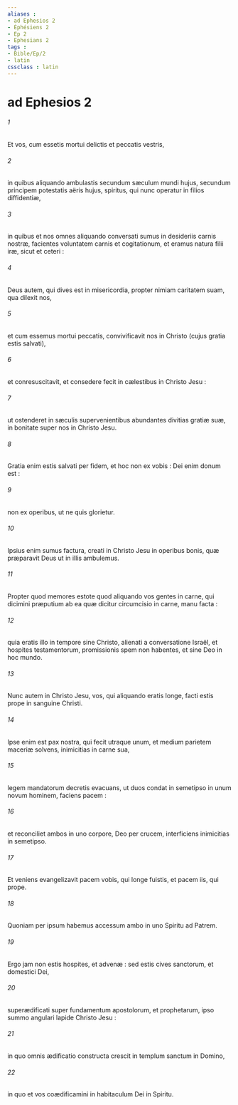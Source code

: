 ```yaml
---
aliases : 
- ad Ephesios 2
- Éphésiens 2
- Ep 2
- Ephesians 2
tags : 
- Bible/Ep/2
- latin
cssclass : latin
---
```


# ad Ephesios 2

###### 1
Et vos, cum essetis mortui delictis et peccatis vestris,
###### 2
in quibus aliquando ambulastis secundum sæculum mundi hujus, secundum principem potestatis aëris hujus, spiritus, qui nunc operatur in filios diffidentiæ,
###### 3
in quibus et nos omnes aliquando conversati sumus in desideriis carnis nostræ, facientes voluntatem carnis et cogitationum, et eramus natura filii iræ, sicut et ceteri :
###### 4
Deus autem, qui dives est in misericordia, propter nimiam caritatem suam, qua dilexit nos,
###### 5
et cum essemus mortui peccatis, convivificavit nos in Christo (cujus gratia estis salvati),
###### 6
et conresuscitavit, et consedere fecit in cælestibus in Christo Jesu :
###### 7
ut ostenderet in sæculis supervenientibus abundantes divitias gratiæ suæ, in bonitate super nos in Christo Jesu.
###### 8
Gratia enim estis salvati per fidem, et hoc non ex vobis : Dei enim donum est :
###### 9
non ex operibus, ut ne quis glorietur.
###### 10
Ipsius enim sumus factura, creati in Christo Jesu in operibus bonis, quæ præparavit Deus ut in illis ambulemus.
###### 11
Propter quod memores estote quod aliquando vos gentes in carne, qui dicimini præputium ab ea quæ dicitur circumcisio in carne, manu facta :
###### 12
quia eratis illo in tempore sine Christo, alienati a conversatione Israël, et hospites testamentorum, promissionis spem non habentes, et sine Deo in hoc mundo.
###### 13
Nunc autem in Christo Jesu, vos, qui aliquando eratis longe, facti estis prope in sanguine Christi.
###### 14
Ipse enim est pax nostra, qui fecit utraque unum, et medium parietem maceriæ solvens, inimicitias in carne sua,
###### 15
legem mandatorum decretis evacuans, ut duos condat in semetipso in unum novum hominem, faciens pacem :
###### 16
et reconciliet ambos in uno corpore, Deo per crucem, interficiens inimicitias in semetipso.
###### 17
Et veniens evangelizavit pacem vobis, qui longe fuistis, et pacem iis, qui prope.
###### 18
Quoniam per ipsum habemus accessum ambo in uno Spiritu ad Patrem.
###### 19
Ergo jam non estis hospites, et advenæ : sed estis cives sanctorum, et domestici Dei,
###### 20
superædificati super fundamentum apostolorum, et prophetarum, ipso summo angulari lapide Christo Jesu :
###### 21
in quo omnis ædificatio constructa crescit in templum sanctum in Domino,
###### 22
in quo et vos coædificamini in habitaculum Dei in Spiritu.
